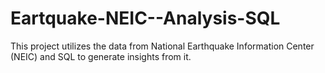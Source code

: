 # Eartquake-NEIC--Analysis-SQL
This project utilizes the data from National Earthquake Information Center (NEIC) and SQL to generate insights from it.
